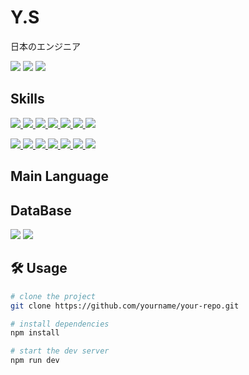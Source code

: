 <h1>Y.S</h1>

<p>
  日本のエンジニア
</p>

<p>
  <img src="https://img.shields.io/github/stars/y-s2004/pc-rental?style=flat-square" />
  <img src="https://img.shields.io/github/forks/y-s2004/pc-rental-backend?style=flat-square" />
  <img src="https://img.shields.io/github/license/y-s2004/portfolio-v1?style=flat-square" />
</p>

## Skills

<p>
  <a href="https://www.java.com/">
    <img src="https://img.shields.io/badge/Java-007396?style=flat&logo=openjdk&logoColor=white" />
  </a>
  <a href="https://en.wikipedia.org/wiki/C_(programming_language)">
    <img src="https://img.shields.io/badge/C-A8B9CC?style=flat&logo=c&logoColor=white" />
  </a>
  <a href="https://developer.mozilla.org/en-US/docs/Web/HTML">
    <img src="https://img.shields.io/badge/HTML5-E34F26?style=flat&logo=html5&logoColor=white" />
  </a>
  <a href="https://developer.mozilla.org/en-US/docs/Web/CSS">
    <img src="https://img.shields.io/badge/CSS3-1572B6?style=flat&logo=css3&logoColor=white" />
  </a>
  <a href="https://developer.mozilla.org/en-US/docs/Web/JavaScript">
    <img src="https://img.shields.io/badge/JavaScript-F7DF1E?style=flat&logo=javascript&logoColor=black" />
  </a>
  <a href="https://www.typescriptlang.org/">
    <img src="https://img.shields.io/badge/TypeScript-3178C6?style=flat&logo=typescript&logoColor=white" />
  </a>
  <a href="https://nodejs.org/">
    <img src="https://img.shields.io/badge/Node.js-339933?style=flat&logo=node.js&logoColor=white" />
  </a>
</p>

<p>
  <a href="https://nextjs.org/">
    <img src="https://img.shields.io/badge/Next.js-000000?style=flat&logo=next.js&logoColor=white" />
  </a>
  <a href="https://www.php.net/">
    <img src="https://img.shields.io/badge/PHP-777BB4?style=flat&logo=php&logoColor=white" />
  </a>
  <a href="https://www.python.org/">
    <img src="https://img.shields.io/badge/Python-3776AB?style=flat&logo=python&logoColor=white" />
  </a>
  <a href="https://www.docker.com/">
    <img src="https://img.shields.io/badge/Docker-2496ED?style=flat&logo=docker&logoColor=white" />
  </a>
  <a href="https://git-scm.com/">
    <img src="https://img.shields.io/badge/Git-F05032?style=flat&logo=git&logoColor=white" />
  </a>
  <a href="https://github.com/">
    <img src="https://img.shields.io/badge/GitHub-181717?style=flat&logo=github&logoColor=white" />
  </a>
  <a href="https://aws.amazon.com/">
    <img src="https://img.shields.io/badge/AWS-232F3E?style=flat&logo=amazon-aws&logoColor=white" />
  </a>
</p>

## Main Language

<p>
  
</p>

## DataBase

<p>
  <img src="https://img.shields.io/badge/PostgreSQL-4169E1?style=flat&logo=postgresql&logoColor=white" />
  <img src="https://img.shields.io/badge/MySQL-4479A1?style=flat&logo=mysql&logoColor=white" />
</p>

## 🛠️ Usage

```bash
# clone the project
git clone https://github.com/yourname/your-repo.git

# install dependencies
npm install

# start the dev server
npm run dev

